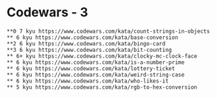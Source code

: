 # Codewars - 3

    **0 7 kyu https://www.codewars.com/kata/count-strings-in-objects
    ** 6 kyu https://www.codewars.com/kata/base-conversion
    **2 6 kyu https://www.codewars.com/kata/bingo-card
    **3 6 kyu https://www.codewars.com/kata/bit-counting
    ** 6+ kyu https://www.codewars.com/kata/clocky-mc-clock-face
    ** 6 kyu https://www.codewars.com/kata/is-a-number-prime
    ** 6 kyu https://www.codewars.com/kata/lottery-ticket
    ** 6 kyu https://www.codewars.com/kata/weird-string-case
    ** 6 kyu https://www.codewars.com/kata/who-likes-it
    ** 5 kyu https://www.codewars.com/kata/rgb-to-hex-conversion
